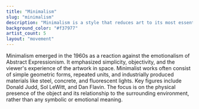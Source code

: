 ```yaml
---
title: "Minimalism"
slug: "minimalism"
description: "Minimalism is a style that reduces art to its most essential forms, often using geometric shapes and industrial materials."
background_color: "#f37977"
artist_count: 5
layout: "movement"
---
```


Minimalism emerged in the 1960s as a reaction against the emotionalism of Abstract Expressionism. It emphasized simplicity, objectivity, and the viewer's experience of the artwork in space. Minimalist works often consist of simple geometric forms, repeated units, and industrially produced materials like steel, concrete, and fluorescent lights. Key figures include Donald Judd, Sol LeWitt, and Dan Flavin. The focus is on the physical presence of the object and its relationship to the surrounding environment, rather than any symbolic or emotional meaning.
